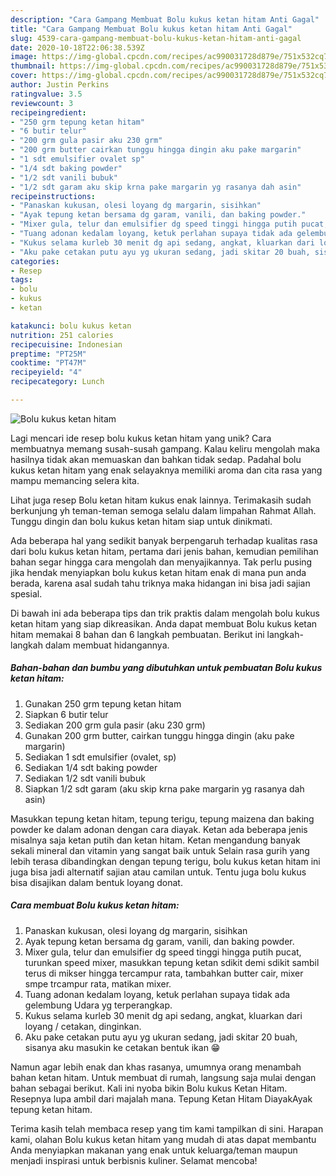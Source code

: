 ```yaml
---
description: "Cara Gampang Membuat Bolu kukus ketan hitam Anti Gagal"
title: "Cara Gampang Membuat Bolu kukus ketan hitam Anti Gagal"
slug: 4539-cara-gampang-membuat-bolu-kukus-ketan-hitam-anti-gagal
date: 2020-10-18T22:06:38.539Z
image: https://img-global.cpcdn.com/recipes/ac990031728d879e/751x532cq70/bolu-kukus-ketan-hitam-foto-resep-utama.jpg
thumbnail: https://img-global.cpcdn.com/recipes/ac990031728d879e/751x532cq70/bolu-kukus-ketan-hitam-foto-resep-utama.jpg
cover: https://img-global.cpcdn.com/recipes/ac990031728d879e/751x532cq70/bolu-kukus-ketan-hitam-foto-resep-utama.jpg
author: Justin Perkins
ratingvalue: 3.5
reviewcount: 3
recipeingredient:
- "250 grm tepung ketan hitam"
- "6 butir telur"
- "200 grm gula pasir aku 230 grm"
- "200 grm butter cairkan tunggu hingga dingin aku pake margarin"
- "1 sdt emulsifier ovalet sp"
- "1/4 sdt baking powder"
- "1/2 sdt vanili bubuk"
- "1/2 sdt garam aku skip krna pake margarin yg rasanya dah asin"
recipeinstructions:
- "Panaskan kukusan, olesi loyang dg margarin, sisihkan"
- "Ayak tepung ketan bersama dg garam, vanili, dan baking powder."
- "Mixer gula, telur dan emulsifier dg speed tinggi hingga putih pucat, turunkan speed mixer, masukkan tepung ketan sdikit demi sdikit sambil terus di mikser hingga tercampur rata, tambahkan butter cair, mixer smpe trcampur rata, matikan mixer."
- "Tuang adonan kedalam loyang, ketuk perlahan supaya tidak ada gelembung Udara yg terperangkap."
- "Kukus selama kurleb 30 menit dg api sedang, angkat, kluarkan dari loyang / cetakan, dinginkan."
- "Aku pake cetakan putu ayu yg ukuran sedang, jadi skitar 20 buah, sisanya aku masukin ke cetakan bentuk ikan 😁"
categories:
- Resep
tags:
- bolu
- kukus
- ketan

katakunci: bolu kukus ketan 
nutrition: 251 calories
recipecuisine: Indonesian
preptime: "PT25M"
cooktime: "PT47M"
recipeyield: "4"
recipecategory: Lunch

---
```



![Bolu kukus ketan hitam](https://img-global.cpcdn.com/recipes/ac990031728d879e/751x532cq70/bolu-kukus-ketan-hitam-foto-resep-utama.jpg)

Lagi mencari ide resep bolu kukus ketan hitam yang unik? Cara membuatnya memang susah-susah gampang. Kalau keliru mengolah maka hasilnya tidak akan memuaskan dan bahkan tidak sedap. Padahal bolu kukus ketan hitam yang enak selayaknya memiliki aroma dan cita rasa yang mampu memancing selera kita.

Lihat juga resep Bolu ketan hitam kukus enak lainnya. Terimakasih sudah berkunjung yh teman-teman semoga selalu dalam limpahan Rahmat Allah. Tunggu dingin dan bolu kukus ketan hitam siap untuk dinikmati.

Ada beberapa hal yang sedikit banyak berpengaruh terhadap kualitas rasa dari bolu kukus ketan hitam, pertama dari jenis bahan, kemudian pemilihan bahan segar hingga cara mengolah dan menyajikannya. Tak perlu pusing jika hendak menyiapkan bolu kukus ketan hitam enak di mana pun anda berada, karena asal sudah tahu triknya maka hidangan ini bisa jadi sajian spesial.


Di bawah ini ada beberapa tips dan trik praktis dalam mengolah bolu kukus ketan hitam yang siap dikreasikan. Anda dapat membuat Bolu kukus ketan hitam memakai 8 bahan dan 6 langkah pembuatan. Berikut ini langkah-langkah dalam membuat hidangannya.

<!--inarticleads1-->

##### Bahan-bahan dan bumbu yang dibutuhkan untuk pembuatan Bolu kukus ketan hitam:

1. Gunakan 250 grm tepung ketan hitam
1. Siapkan 6 butir telur
1. Sediakan 200 grm gula pasir (aku 230 grm)
1. Gunakan 200 grm butter, cairkan tunggu hingga dingin (aku pake margarin)
1. Sediakan 1 sdt emulsifier (ovalet, sp)
1. Sediakan 1/4 sdt baking powder
1. Sediakan 1/2 sdt vanili bubuk
1. Siapkan 1/2 sdt garam (aku skip krna pake margarin yg rasanya dah asin)


Masukkan tepung ketan hitam, tepung terigu, tepung maizena dan baking powder ke dalam adonan dengan cara diayak. Ketan ada beberapa jenis misalnya saja ketan putih dan ketan hitam. Ketan mengandung banyak sekali mineral dan vitamin yang sangat baik untuk Selain rasa gurih yang lebih terasa dibandingkan dengan tepung terigu, bolu kukus ketan hitam ini juga bisa jadi alternatif sajian atau camilan untuk. Tentu juga bolu kukus bisa disajikan dalam bentuk loyang donat. 

<!--inarticleads2-->

##### Cara membuat Bolu kukus ketan hitam:

1. Panaskan kukusan, olesi loyang dg margarin, sisihkan
1. Ayak tepung ketan bersama dg garam, vanili, dan baking powder.
1. Mixer gula, telur dan emulsifier dg speed tinggi hingga putih pucat, turunkan speed mixer, masukkan tepung ketan sdikit demi sdikit sambil terus di mikser hingga tercampur rata, tambahkan butter cair, mixer smpe trcampur rata, matikan mixer.
1. Tuang adonan kedalam loyang, ketuk perlahan supaya tidak ada gelembung Udara yg terperangkap.
1. Kukus selama kurleb 30 menit dg api sedang, angkat, kluarkan dari loyang / cetakan, dinginkan.
1. Aku pake cetakan putu ayu yg ukuran sedang, jadi skitar 20 buah, sisanya aku masukin ke cetakan bentuk ikan 😁


Namun agar lebih enak dan khas rasanya, umumnya orang menambah bahan ketan hitam. Untuk membuat di rumah, langsung saja mulai dengan bahan sebagai berikut. Kali ini nyoba bikin Bolu kukus Ketan Hitam. Resepnya lupa ambil dari majalah mana. Tepung Ketan Hitam DiayakAyak tepung ketan hitam. 

Terima kasih telah membaca resep yang tim kami tampilkan di sini. Harapan kami, olahan Bolu kukus ketan hitam yang mudah di atas dapat membantu Anda menyiapkan makanan yang enak untuk keluarga/teman maupun menjadi inspirasi untuk berbisnis kuliner. Selamat mencoba!
